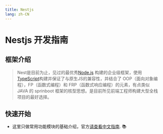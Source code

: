 ```yaml
---
title: Nestjs
lang: zh-CN
---
```


# Nestjs 开发指南

## 框架介绍

> Nest是目前为止，见过的最优秀<a href="http://nodejs.org" target="_blank">Node.js</a> 构建的企业级框架，使用 <a href="http://www.typescriptlang.org" target="_blank">TypeScript</a>构建并保证了与原生JS的兼容性，并结合了 OOP（面向对象编程），FP（函数式编程）和 FRP（函数式响应编程）的元素，有点类似 JAVA 的 sprinboot 框架的核型思想。是目前所见前端工程师构建大型全栈项目的最好选择。

## 快速开始

* 这里只做常用功能模块的基础介绍，官方[请查看中文指南](https://docs.nestjs.cn). :books: 
